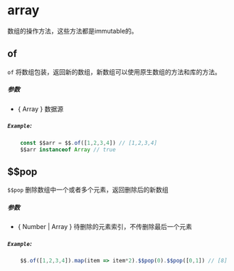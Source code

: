 # array
数组的操作方法，这些方法都是immutable的。

## of
`of` 将数组包装，返回新的数组，新数组可以使用原生数组的方法和库的方法。
##### 参数
* { Array } 数据源
##### `Example`:
```js
    const $$arr = $$.of([1,2,3,4]) // [1,2,3,4]
    $$arr instanceof Array // true
```

## $$pop
`$$pop` 删除数组中一个或者多个元素，返回删除后的新数组
##### 参数
* { Number \| Array } 待删除的元素索引，不传删除最后一个元素
##### `Example`:
```js
    $$.of([1,2,3,4]).map(item => item*2).$$pop(0).$$pop([0,1]) // [8] 
```

